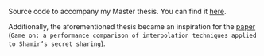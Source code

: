 Source code to accompany my Master thesis. You can find it [here](https://dione.lib.unipi.gr/xmlui/bitstream/handle/unipi/16379/Tressos_2129.pdf).

Additionally,  the aforementioned thesis became an inspiration for the [paper](https://academic.oup.com/comjnl/article/68/3/261/7900561) (`Game on: a performance comparison of interpolation techniques applied to Shamir’s secret sharing`).
